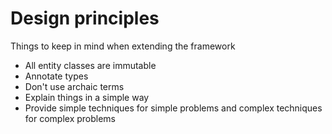 # Design principles

Things to keep in mind when extending the framework

* All entity classes are immutable
* Annotate types
* Don't use archaic terms
* Explain things in a simple way
* Provide simple techniques for simple problems and complex techniques for complex problems

